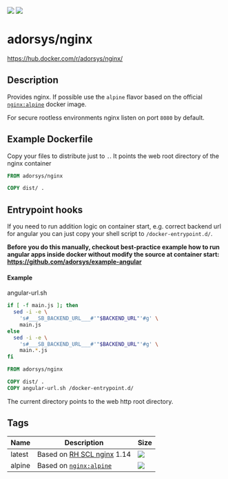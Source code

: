 [![](https://img.shields.io/docker/pulls/adorsys/nginx.svg?logo=docker&style=flat-square)](https://hub.docker.com/r/adorsys/nginx/)
[![](https://img.shields.io/docker/stars/adorsys/nginx.svg?logo=docker&style=flat-square)](https://hub.docker.com/r/adorsys/nginx/)

# adorsys/nginx

https://hub.docker.com/r/adorsys/nginx/

## Description

Provides nginx. If possible use the `alpine` flavor based on the official [`nginx:alpine`](https://hub.docker.com/_/nginx) docker image. 

For secure rootless environments nginx listen on port `8080` by default.

## Example Dockerfile

Copy your files to distribute just to `.`. It points the web root directory
of the nginx container

```dockerfile
FROM adorsys/nginx

COPY dist/ .
```

## Entrypoint hooks

If you need to run addition logic on container start, e.g. correct backend url for angular you can just copy your shell
script to `/docker-entrypoint.d/`.

**Before you do this manually, checkout best-practice example how to run angular apps inside docker without modify the source at
container start: https://github.com/adorsys/example-angular**

#### Example

angular-url.sh
```bash
if [ -f main.js ]; then
  sed -i -e \
    's#___SB_BACKEND_URL___#'"$BACKEND_URL"'#g' \
    main.js
else
  sed -i -e \
    's#___SB_BACKEND_URL___#'"$BACKEND_URL"'#g' \
    main.*.js
fi
```

```dockerfile
FROM adorsys/nginx

COPY dist/ .
COPY angular-url.sh /docker-entrypoint.d/
```

The current directory points to the web http root directory.


## Tags

| Name | Description | Size |
| ---- | ----------- | ---- |
| latest | Based on [RH SCL nginx](https://github.com/sclorg/nginx-container) 1.14 | ![](https://img.shields.io/microbadger/image-size/adorsys/nginx/latest.svg?style=flat-square) |
| alpine | Based on [`nginx:alpine`](https://hub.docker.com/_/nginx) | ![](https://img.shields.io/microbadger/image-size/adorsys/nginx/alpine.svg?style=flat-square) |
